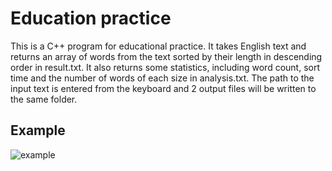 # Education practice
This is a C++ program for educational practice.
It takes English text and returns an array of words from the text sorted by their length in descending order in result.txt.
It also returns some statistics, including word count, sort time and the number of words of each size in analysis.txt.
The path to the input text is entered from the keyboard and 2 output files will be written to the same folder.

## Example
![example](https://user-images.githubusercontent.com/106712970/171559694-378c5dd7-6b2b-4cb2-8d5e-20663114766c.png)
